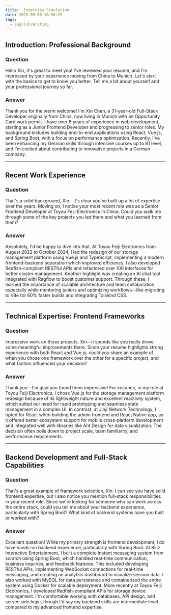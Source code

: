 ```yaml
---
title:  Interview Simulation
date: 2025-09-06 10:50:29
tags: 
  - English/Writing
---
```


## Introduction: Professional Background

### Question

Hello Xin, it's great to meet you! I've reviewed your resume, and I'm impressed by your experience moving from China to Munich. Let's start with the basics to get to know you better. Tell me a bit about yourself and your professional journey so far.  

### Answer

Thank you for the warm welcome! I'm Xin Chen, a 31-year-old Full-Stack Developer originally from China, now living in Munich with an Opportunity Card work permit. I have over 8 years of experience in web development, starting as a Junior Frontend Developer and progressing to senior roles. My background includes building end-to-end applications using React, Vue.js, and Spring Boot, with a focus on performance optimization. Recently, I've been enhancing my German skills through intensive courses up to B1 level, and I'm excited about contributing to innovative projects in a German company.

---

## Recent Work Experience

### Question

That's a solid background, Xin—it's clear you've built up a lot of expertise over the years. Moving on, I notice your most recent role was as a Senior Frontend Developer at Toyou Feiji Electronics in China. Could you walk me through some of the key projects you led there and what you learned from them?

### Answer

Absolutely, I'd be happy to dive into that. At Toyou Feiji Electronics from August 2022 to October 2024, I led the redesign of our storage management platform using Vue.js and TypeScript, implementing a modern frontend-backend separation which improved efficiency. I also developed Redfish-compliant RESTful APIs and refactored over 100 interfaces for better cluster management. Another highlight was creating an AI chat tool integrated with Ragflow to boost customer support. Through these, I learned the importance of scalable architecture and team collaboration, especially while mentoring juniors and optimizing workflows—like migrating to Vite for 60% faster builds and integrating Tailwind CSS.

---

## Technical Expertise: Frontend Frameworks

### Question

Impressive work on those projects, Xin—it sounds like you really drove some meaningful improvements there. Since your resume highlights strong experience with both React and Vue.js, could you share an example of when you chose one framework over the other for a specific project, and what factors influenced your decision?

### Answer

Thank you—I'm glad you found them impressive! For instance, in my role at Toyou Feiji Electronics, I chose Vue.js for the storage management platform redesign because of its lightweight nature and excellent reactivity system, which suited our need for rapid prototyping and seamless state management in a complex UI. In contrast, at Jinji Network Technology, I opted for React when building the admin frontend and React Native app, as it offered better ecosystem support for mobile cross-platform development and integrated well with libraries like Ant Design for data visualization. The decision often boils down to project scale, team familiarity, and performance requirements.

---

## Backend Development and Full-Stack Capabilities

### Question

That's a great example of framework selection, Xin. I can see you have solid frontend expertise, but I also notice you mention full-stack responsibilities in your recent role. Since we're looking for someone who can work across the entire stack, could you tell me about your backend experience, particularly with Spring Boot? What kind of backend systems have you built or worked with?

### Answer

Excellent question! While my primary strength is frontend development, I do have hands-on backend experience, particularly with Spring Boot. At Blitz Interactive Entertainment, I built a complete instant messaging system from scratch using Spring Boot, which handled real-time communication, business inquiries, and feedback features. This included developing RESTful APIs, implementing WebSocket connections for real-time messaging, and creating an analytics dashboard to visualize session data. I also worked with MySQL for data persistence and containerized the entire system using Docker for scalable deployment. More recently at Toyou Feiji Electronics, I developed Redfish-compliant APIs for storage device management. I'm comfortable working with databases, API design, and server-side logic, though I'd say my backend skills are intermediate level compared to my advanced frontend expertise.
